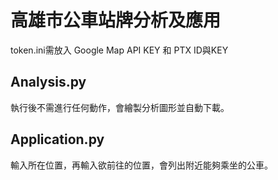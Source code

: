 
高雄市公車站牌分析及應用
=====
token.ini需放入 Google Map API KEY 和 PTX ID與KEY

Analysis.py
----
執行後不需進行任何動作，會繪製分析圖形並自動下載。

Application.py
----
輸入所在位置，再輸入欲前往的位置，會列出附近能夠乘坐的公車。
